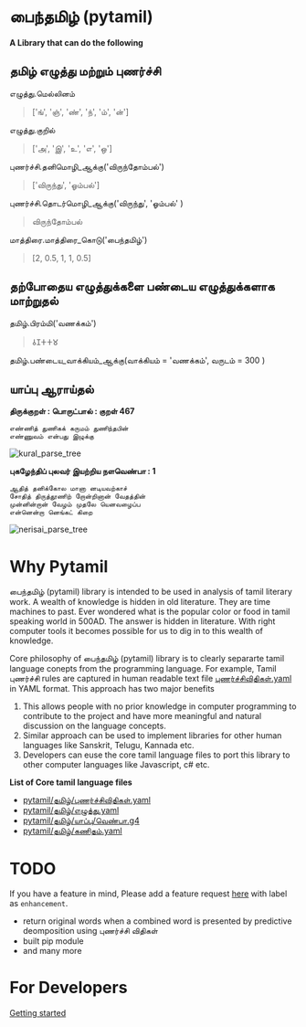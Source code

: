 # பைந்தமிழ் (pytamil) 
**A Library that can do the following**

## தமிழ் எழுத்து மற்றும் புணர்ச்சி

எழுத்து.மெல்லினம்
>['ங்', 'ஞ்', 'ண்', 'ந்', 'ம்', 'ன்']

எழுத்து.குறில் 
>['அ', 'இ', 'உ', 'எ', 'ஒ']

புணர்ச்சி.தனிமொழி_ஆக்கு('விருந்தோம்பல்')
>['விருந்து', 'ஓம்பல்']

புணர்ச்சி.தொடர்மொழி_ஆக்கு('விருந்து', 'ஓம்பல்' )
>விருந்தோம்பல்

மாத்திரை.மாத்திரை_கொடு('பைந்தமிழ்')
>[2, 0.5, 1, 1, 0.5]

## தற்போதைய எழுத்துக்களை பண்டைய எழுத்துக்களாக மாற்றுதல்
தமிழ்.பிரம்மி('வணக்கம்')
>𑀯𑀡𑀓𑀓𑀫

தமிழ்.பண்டைய_வாக்கியம்_ஆக்கு(வாக்கியம் = 'வணக்கம்', வருடம் = 300 )

## யாப்பு ஆராய்தல்

**திருக்குறள் : பொருட்பால் : குறள் 467**
```
எண்ணித் துணிகக் கருமம் துணிந்தபின்
எண்ணுவம் என்பது இழுக்கு
```
![kural_parse_tree](https://user-images.githubusercontent.com/5801636/64476812-27e13d00-d1b1-11e9-8cea-2ad9ae8f353e.png)

**புகழேந்திப் புலவர் இயற்றிய நளவெண்பா : 1**
```
ஆதித் தனிக்கோல மானா னடியவற்காச்
சோதித் திருத்தூணிற் றோன்றினான் வேதத்தின்
முன்னின்றான் வேழம் முதலே யெனவழைப்ப
என்னென்றா னெங்கட் கிறை
```
![nerisai_parse_tree](https://user-images.githubusercontent.com/5801636/64476995-a9d26580-d1b3-11e9-9407-942e1204cd7a.png)

# Why Pytamil
பைந்தமிழ் (pytamil) library is intended to be used in analysis of tamil literary work. A wealth of knowledge is hidden in old literature. They are time machines to past. Ever wondered what is the popular color or food in tamil speaking world in 500AD. The answer is hidden in literature. With right computer tools it becomes possible for us to dig in to this wealth of knowledge. 

Core philosophy of பைந்தமிழ் (pytamil) library is to clearly separarte tamil language conepts from the programming language. For example, Tamil புணர்ச்சி rules are captured in human readable text file [புணர்ச்சிவிதிகள்.yaml](pytamil/தமிழ்/புணர்ச்சிவிதிகள்.yaml ) in YAML format. This approach has two major benefits

1. This allows people with no prior knowledge in computer programming to contribute to the project and have more meaningful and natural discussion on the language concepts.
2. Similar approach can be used to implement libraries for other human languages like Sanskrit, Telugu, Kannada etc.
2. Developers can euse the core tamil language files to port this library to other computer languages like Javascript, c# etc.

**List of Core tamil language files**
* [pytamil/தமிழ்/புணர்ச்சிவிதிகள்.yaml](pytamil/தமிழ்/புணர்ச்சிவிதிகள்.yaml)
* [pytamil/தமிழ்/எழுத்து.yaml](pytamil/தமிழ்/எழுத்து.yaml)
* [pytamil/தமிழ்/யாப்பு/வெண்பா.g4](pytamil/தமிழ்/யாப்பு/வெண்பா.g4)
* [pytamil/தமிழ்/கணிதம்.yaml](pytamil/தமிழ்/கணிதம்.yaml)


# TODO
If you have a feature in mind, Please add a feature request [here](https://github.com/srix/pytamil/issues/new) with label as `enhancement`.

* return original words when a combined word is presented by predictive deomposition using புணர்ச்சி விதிகள்
* built pip module
* and many more

# For Developers
[Getting started](docs/setup.md)

